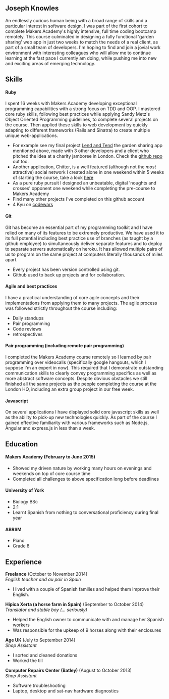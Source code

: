 ## Joseph Knowles

An endlessly curious human being with a broad range of skills and a particular interest in software design. I was part of the first cohort to complete Makers Academy's highly intensive, full time coding bootcamp remotely. This course culminated in designing a fully functional 'garden sharing' web app in just two weeks to match the needs of a real client, as part of a small team of developers. I'm hoping to find and join a jovial work environment with interesting colleagues who will allow me to continue learning at the fast pace I currently am doing, while pushing me into new and exciting areas of emerging technology.

## Skills

#### Ruby

I spent 16 weeks with Makers Academy developing exceptional programming capabilities with a strong focus on TDD and OOP. I mastered core ruby skills, following best practices while applying Sandy Metz's Object Oriented Programming guidelines, to complete several projects on the course. Then applied these skills to web development by quickly adapting to different frameworks (Rails and Sinatra) to create multiple unique web-applications.

- For example see my final project [Lend and Tend](http://pacific-tundra-1942.herokuapp.com) the garden sharing app mentioned above, made with 3 other developers and a client who pitched the idea at a charity jamboree in London. Check the [github repo](https://github.com/joejknowles/lend_and_tend) out too.
- Another application, Chitter, is a well featured (although not the *most* attractive) social network I created alone in one weekend within 5 weeks of starting the course, take a look [here](http://thechitter.herokuapp.com)
- As a pure ruby pursuit I designed an unbeatable, digital 'noughts and crosses' opponent one weekend while completing the pre-course to Makers Academy
- Find many other projects I've completed on this github account
- 4 Kyu on [codewars](http://www.codewars.com/users/joejknowles)

#### Git

Git has become an essential part of my programming toolkit and I have relied on many of its features to be extremely productive. We have used it to its full potential including best practice use of branches (as taught by a github employee) to simultaneously deliver separate features and to deploy to separate servers automatically on heroku. It has allowed multiple pairs of us to program on the same project at computers literally thousands of miles apart.

- Every project has been version controlled using git.
- Github used to back up projects and for collaboration.


#### Agile and best practices

I have a practical understanding of core agile concepts and their implementations from applying them to many projects. The agile process was followed strictly throughout the course including: 

- Daily standups
- Pair programming
- Code reviews
- retrospectives

#### Pair programming (including remote pair programming)

I completed the Makers Academy course remotely so I learned by pair programming over videocalls (specifically google hangouts, which I suppose I'm an expert in now). This required that I demonstrate outstanding communication skills to clearly convey programming specifics as well as more abstract software concepts. Despite obvious obstacles we still finished all the same projects as the people completing the course at the London HQ, including an extra group project in our free week.

#### Javascript

On several applications I have displayed solid core javascript skills as well as the ability to pick-up new technologies quickly. As part of the course I gained effective familiarity with various frameworks such as Node.js, Angular and express.js in less than a week. 

## Education

#### Makers Academy (February to June 2015)

- Showed my driven nature by working many hours on evenings and weekends on top of core course time
- Completed all challenges to above specification long before deadlines

#### University of York

- Biology BSc
- 2:1
- Learnt Spanish from nothing to conversational proficiency during final year

#### ABRSM

- Piano
- Grade 8

## Experience

**Freelance** (October to November 2014)    
*English teacher and au pair in Spain*
  - I lived with a couple of Spanish families and helped them improve their English.
  

**Hipica Xerta (a horse farm in Spain)** (September to October 2014)   
*Translator and stable boy (... seriously)*  
  - Helped the English owner to communicate with and manage her Spanish workers
  - Was responsible for the upkeep of 9 horses along with their enclosures


**Age UK** (July to September 2014)   
*Shop Assistant*  
  - I sorted and cleaned donations
  - Worked the till

**Computer Repairs Center (Batley)** (August to October 2013)   
*Shop Assistant*  
  - Software troubleshooting
  - Laptop, desktop and sat-nav hardware diagnostics
